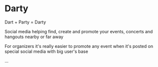 # Darty

Dart + Party = Darty

Social media helping find, create and promote your events, concerts and hangouts nearby or far away

For organizers it's really easier to promote any event when it's posted on special social media with big user's base

...
